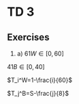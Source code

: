 # TD 3

## Exercises

1. a)
$61 W \in [0,60]$

$41 B \in [0,40]$

$T_i^W=1-\frac{i}{60}$

$T_j^B=S-\frac{j}{8}$

